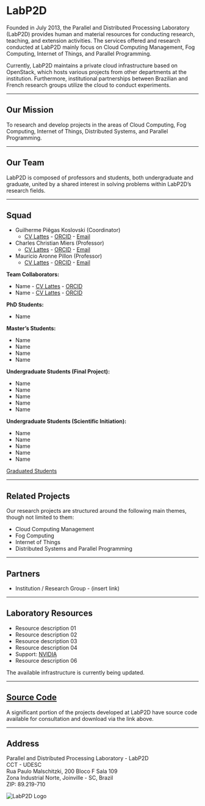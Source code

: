 <!-- LabP2D (English Version) -->

<h1>LabP2D</h1>


<p>
  Founded in July 2013, the Parallel and Distributed Processing Laboratory (LabP2D) provides human and material resources for conducting research, teaching, and extension activities. The services offered and research conducted at LabP2D mainly focus on Cloud Computing Management, Fog Computing, Internet of Things, and Parallel Programming.
</p>
<p>
  Currently, LabP2D maintains a private cloud infrastructure based on OpenStack, which hosts various projects from other departments at the institution. Furthermore, institutional partnerships between Brazilian and French research groups utilize the cloud to conduct experiments.
</p>

<hr>

<h2>Our Mission</h2>
<p>
  To research and develop projects in the areas of Cloud Computing, Fog Computing, Internet of Things, Distributed Systems, and Parallel Programming.
</p>

<hr>

<h2>Our Team</h2>
<p>
  LabP2D is composed of professors and students, both undergraduate and graduate, united by a shared interest in solving problems within LabP2D’s research fields.
</p>

<hr>

<h2>Squad</h2>

<ul>
  <li>Guilherme Piêgas Koslovski (Coordinator)
    <ul>
      <li>
        <a href="http://lattes.cnpq.br/2749773427704993" target="_blank" rel="noopener">CV Lattes</a> - 
        <a href="https://orcid.org/0000-0003-4936-1619" target="_blank" rel="noopener">ORCID</a> - 
        <a href="mailto:guilherme.koslovski@udesc.br">Email</a>
      </li>
    </ul>
  </li>

  <li>Charles Christian Miers (Professor)
    <ul>
      <li>
        <a href="http://lattes.cnpq.br/1630057446729066" target="_blank" rel="noopener">CV Lattes</a> - 
        <a href="https://orcid.org/0000-0002-1976-0478" target="_blank" rel="noopener">ORCID</a> - 
        <a href="mailto:charles.miers@udesc.br">Email</a>
      </li>
    </ul>
  </li>

  <li>Maurício Aronne Pillon (Professor)
    <ul>
      <li>
        <a href="http://lattes.cnpq.br/3752298390911021" target="_blank" rel="noopener">CV Lattes</a> - 
        <a href="https://orcid.org/0000-0001-7634-6823" target="_blank" rel="noopener">ORCID</a> - 
        <a href="mailto:mauricio.pillon@udesc.br">Email</a>
      </li>
    </ul>
  </li>
</ul>

<b>Team Collaborators:</b>
<ul>
  <li>Name - <a href="#" target="_blank" rel="noopener">CV Lattes</a> - <a href="#" target="_blank" rel="noopener">ORCID</a></li>
  <li>Name - <a href="#" target="_blank" rel="noopener">CV Lattes</a> - <a href="#" target="_blank" rel="noopener">ORCID</a></li>
</ul>

<b>PhD Students:</b>
<ul>
  <li>Name</li>
</ul>

<b>Master’s Students:</b>
<ul>
  <li>Name</li>
  <li>Name</li>
  <li>Name</li>
  <li>Name</li>
</ul>

<b>Undergraduate Students (Final Project):</b>
<ul>
  <li>Name</li>
  <li>Name</li>
  <li>Name</li>
  <li>Name</li>
  <li>Name</li>
</ul>

<b>Undergraduate Students (Scientific Initiation):</b>
<ul>
  <li>Name</li>
  <li>Name</li>
  <li>Name</li>
  <li>Name</li>
  <li>Name</li>
</ul>

<a href="https://paullollima.github.io/_site/index.html" target="_blank" rel="noopener">Graduated Students</a>

<hr>

<h2>Related Projects</h2>
<p>Our research projects are structured around the following main themes, though not limited to them:</p>

<ul>
  <li>Cloud Computing Management</li>
  <li>Fog Computing</li>
  <li>Internet of Things</li>
  <li>Distributed Systems and Parallel Programming</li>
</ul>

<hr>

<h2>Partners</h2>
<ul>
  <li>Institution / Research Group - (insert link)</li>
</ul>

<hr>

<h2>Laboratory Resources</h2>
<ul>
  <li>Resource description 01</li>
  <li>Resource description 02</li>
  <li>Resource description 03</li>
  <li>Resource description 04</li>
  <li>Support: <a href="https://www.nvidia.com" target="_blank" rel="noopener">NVIDIA</a></li>
  <li>Resource description 06</li>
</ul>

<p>The available infrastructure is currently being updated.</p>

<hr>

<h2><a href="https://paullollima.github.io/" target="_blank" rel="noopener">Source Code</a></h2>
<p>A significant portion of the projects developed at LabP2D have source code available for consultation and download via the link above.</p>

<hr>

<h2>Address</h2>
<p>
  Parallel and Distributed Processing Laboratory - LabP2D <br>
  CCT - UDESC <br>
  Rua Paulo Malschitzki, 200  Bloco F Sala 109<br>
  Zona Industrial Norte, Joinville - SC, Brazil <br>
  ZIP: 89.219-710
</p>

<p>
  <img style="display: block; margin-left: auto; margin-right: auto;" src="https://github.com/paullollima/img/logo2.png" alt="LabP2D Logo" />  <!--img/logo2.png-->
</p>
